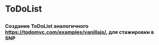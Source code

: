 # ToDoList
## 
### Создание ToDoList аналогичного https://todomvc.com/examples/vanillajs/, для стажировки в SNP
